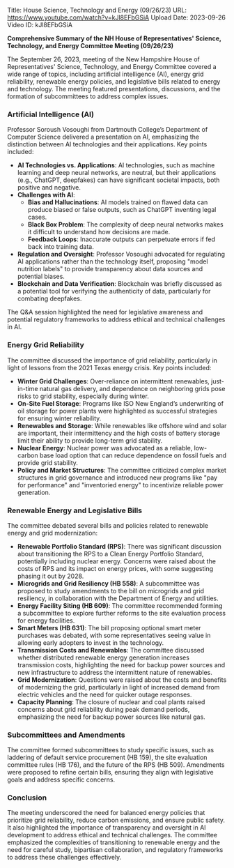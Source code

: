 Title: House Science, Technology and Energy (09/26/23)
URL: https://www.youtube.com/watch?v=kJl8EFbGSiA
Upload Date: 2023-09-26
Video ID: kJl8EFbGSiA

**Comprehensive Summary of the NH House of Representatives' Science, Technology, and Energy Committee Meeting (09/26/23)**

The September 26, 2023, meeting of the New Hampshire House of Representatives' Science, Technology, and Energy Committee covered a wide range of topics, including artificial intelligence (AI), energy grid reliability, renewable energy policies, and legislative bills related to energy and technology. The meeting featured presentations, discussions, and the formation of subcommittees to address complex issues.

### **Artificial Intelligence (AI)**
Professor Soroush Vosoughi from Dartmouth College’s Department of Computer Science delivered a presentation on AI, emphasizing the distinction between AI technologies and their applications. Key points included:
- **AI Technologies vs. Applications**: AI technologies, such as machine learning and deep neural networks, are neutral, but their applications (e.g., ChatGPT, deepfakes) can have significant societal impacts, both positive and negative.
- **Challenges with AI**:
  - **Bias and Hallucinations**: AI models trained on flawed data can produce biased or false outputs, such as ChatGPT inventing legal cases.
  - **Black Box Problem**: The complexity of deep neural networks makes it difficult to understand how decisions are made.
  - **Feedback Loops**: Inaccurate outputs can perpetuate errors if fed back into training data.
- **Regulation and Oversight**: Professor Vosoughi advocated for regulating AI applications rather than the technology itself, proposing "model nutrition labels" to provide transparency about data sources and potential biases.
- **Blockchain and Data Verification**: Blockchain was briefly discussed as a potential tool for verifying the authenticity of data, particularly for combating deepfakes.

The Q&A session highlighted the need for legislative awareness and potential regulatory frameworks to address ethical and technical challenges in AI.

### **Energy Grid Reliability**
The committee discussed the importance of grid reliability, particularly in light of lessons from the 2021 Texas energy crisis. Key points included:
- **Winter Grid Challenges**: Over-reliance on intermittent renewables, just-in-time natural gas delivery, and dependence on neighboring grids pose risks to grid stability, especially during winter.
- **On-Site Fuel Storage**: Programs like ISO New England’s underwriting of oil storage for power plants were highlighted as successful strategies for ensuring winter reliability.
- **Renewables and Storage**: While renewables like offshore wind and solar are important, their intermittency and the high costs of battery storage limit their ability to provide long-term grid stability.
- **Nuclear Energy**: Nuclear power was advocated as a reliable, low-carbon base load option that can reduce dependence on fossil fuels and provide grid stability.
- **Policy and Market Structures**: The committee criticized complex market structures in grid governance and introduced new programs like "pay for performance" and "inventoried energy" to incentivize reliable power generation.

### **Renewable Energy and Legislative Bills**
The committee debated several bills and policies related to renewable energy and grid modernization:
- **Renewable Portfolio Standard (RPS)**: There was significant discussion about transitioning the RPS to a Clean Energy Portfolio Standard, potentially including nuclear energy. Concerns were raised about the costs of RPS and its impact on energy prices, with some suggesting phasing it out by 2028.
- **Microgrids and Grid Resiliency (HB 558)**: A subcommittee was proposed to study amendments to the bill on microgrids and grid resiliency, in collaboration with the Department of Energy and utilities.
- **Energy Facility Siting (HB 609)**: The committee recommended forming a subcommittee to explore further reforms to the site evaluation process for energy facilities.
- **Smart Meters (HB 631)**: The bill proposing optional smart meter purchases was debated, with some representatives seeing value in allowing early adopters to invest in the technology.
- **Transmission Costs and Renewables**: The committee discussed whether distributed renewable energy generation increases transmission costs, highlighting the need for backup power sources and new infrastructure to address the intermittent nature of renewables.
- **Grid Modernization**: Questions were raised about the costs and benefits of modernizing the grid, particularly in light of increased demand from electric vehicles and the need for quicker outage responses.
- **Capacity Planning**: The closure of nuclear and coal plants raised concerns about grid reliability during peak demand periods, emphasizing the need for backup power sources like natural gas.

### **Subcommittees and Amendments**
The committee formed subcommittees to study specific issues, such as laddering of default service procurement (HB 159), the site evaluation committee rules (HB 176), and the future of the RPS (HB 509). Amendments were proposed to refine certain bills, ensuring they align with legislative goals and address specific concerns.

### **Conclusion**
The meeting underscored the need for balanced energy policies that prioritize grid reliability, reduce carbon emissions, and ensure public safety. It also highlighted the importance of transparency and oversight in AI development to address ethical and technical challenges. The committee emphasized the complexities of transitioning to renewable energy and the need for careful study, bipartisan collaboration, and regulatory frameworks to address these challenges effectively.